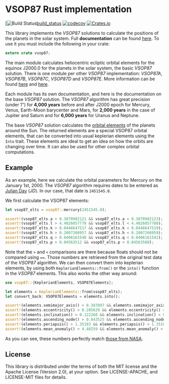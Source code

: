 # VSOP87 Rust implementation

[![Build Status][build_svg][build_status]
[![codecov][coverage_svg]][coverage_status]
[![Crates.io][crate_svg]][crate_link]

This library implements the *VSOP87* solutions to calculate the positions of the planets in the
solar system. Full **documentation** can be found [here][docs_link]. To use it you
must include the following in your crate:

```rust
extern crate vsop87;
```

The main module calculates heliocentric ecliptic orbital elements for the equinox J2000.0 for
the planets in the solar system, the basic *VSOP87* solution. There is one module per other
*VSOP87* implementation: *VSOP87A*, *VSOP87B*, *VSOP87C*, *VSOP87D* and *VSOP87E*. More
information can be found [here][vsop87_compute] and [here][vsop87_wiki].

Each module has its own documentation, and here is the documentation on the base *VSOP87*
solution. The *VSOP87* algorithm has great precision (under 1") for **4,000 years** before and
after J2000 epoch for Mercury, Venus, Earth-Moon barycenter and Mars, for **2,000 years** in
the case of Jupiter and Saturn and for **6,000 years** for Uranus and Neptune.

The base *VSOP87* solution calculates the [orbital elements][orb_elem_wiki] of the planets around
the Sun. The returned elements are a special VSOP87 orbital elements, that can be converted into
usual keplerian elements using the `Into` trait. These elements are ideal to get an idea on how
the orbits are changing over time. It can also be used for other complex orbital computations.

## Example

As an example, here we calculate the orbital parameters for Mercury on the January 1st, 2000.
The *VSOP87* algorithm requires dates to be entered as
[Julian Day][julian_day_wiki] (*JD*). In our case, that date is
`2451545.0`.

We first calculate the VSOP87 elements:

```rust
let vsop87_elts = vsop87::mercury(2451545.0);

assert!(vsop87_elts.a > 0.3870982121 && vsop87_elts.a < 0.3870982123);
assert!(vsop87_elts.l > 4.4026057778 && vsop87_elts.l < 4.4026057780);
assert!(vsop87_elts.k > 0.0446647517 && vsop87_elts.k < 0.0446647519);
assert!(vsop87_elts.h > 0.2007208957 && vsop87_elts.h < 0.2007208959);
assert!(vsop87_elts.q > 0.0406161540 && vsop87_elts.q < 0.0406161542);
assert!(vsop87_elts.p > 0.04563512 && vsop87_elts.p < 0.04563588);
```

Note that the `>` and `<` comparisons are there because floats should not be compared using
`==`. Those numbers are retrieved from the original test data of the *VSOP87* algorithm.
We can then convert them into keplerian elements, by using both `KeplerianElements::from()` or
the `into()` function in the *VSOP87* elements. This also works the other way around:

```rust
use vsop87::{KeplerianElements, VSOP87Elements};

let elements = KeplerianElements::from(vsop87_elts);
let convert_back: VSOP87Elements = elements.into();

assert!(elements.semimajor_axis() > 0.387097 && elements.semimajor_axis() < 0.387099);
assert!(elements.eccentricity() > 0.205629 && elements.eccentricity() < 0.205631);
assert!(elements.inclination() > 0.122260 && elements.inclination() < 0.122261);
assert!(elements.ascending_node() > 0.843525 && elements.ascending_node() < 0.843527);
assert!(elements.periapsis() > 1.35183 && elements.periapsis() < 1.35185);
assert!(elements.mean_anomaly() > 4.40259 && elements.mean_anomaly() < 4.40261);
```

As you can see, these numbers perfectly match [those from NASA][nasa_mercury_facts].

## License

This library is distributed under the terms of both the MIT license and the
Apache License (Version 2.0), at your option. See LICENSE-APACHE, and LICENSE-MIT files for
details.

[build_svg]: https://travis-ci.org/Razican/vsop87-rs.svg?branch=master
[build_status]: https://travis-ci.org/Razican/vsop87-rs
[coverage_svg]: https://codecov.io/gh/Razican/vsop87-rs/branch/master/graph/badge.svg
[coverage_status]: https://codecov.io/gh/Razican/vsop87-rs
[crate_svg]: https://meritbadge.herokuapp.com/vsop87
[crate_link]: https://crates.io/crates/vsop87
[docs_link]: https://docs.rs/vsop87/
[vsop87_compute]: https://www.caglow.com/info/compute/vsop87
[vsop87_wiki]: https://en.wikipedia.org/wiki/VSOP_(planets)
[julian_day_wiki]: https://en.wikipedia.org/wiki/Julian_day
[orb_elem_wiki]: https://en.wikipedia.org/wiki/Orbital_elements
[nasa_mercury_facts]: https://solarsystem.nasa.gov/planets/mercury/facts